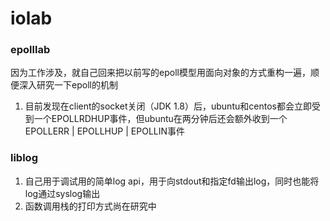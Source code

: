 # iolab
### epolllab
因为工作涉及，就自己回来把以前写的epoll模型用面向对象的方式重构一遍，顺便深入研究一下epoll的机制
1. 目前发现在client的socket关闭（JDK 1.8）后，ubuntu和centos都会立即受到一个EPOLLRDHUP事件，但ubuntu在两分钟后还会额外收到一个EPOLLERR | EPOLLHUP | EPOLLIN事件
### liblog
1. 自己用于调试用的简单log api，用于向stdout和指定fd输出log，同时也能将log通过syslog输出
2. 函数调用栈的打印方式尚在研究中
